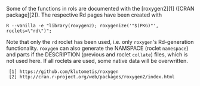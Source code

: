 Some of the functions in rols are documented with the [roxygen2][1] 
([CRAN package][2]). The respective Rd pages have been created with
```
R --vanilla -e "library(roxygen2); roxygenize('"$(PKG)"', roclets=\"rd\")";
```

Note that only the `rd` roclet has been used, i.e. only `roxygen`'s Rd-generation 
functionality. `roxygen` can also generate the NAMSPACE (roclet `namespace`) and 
parts if the DESCRIPTION (previous and roclet `collate`) files, which is not used here. 
If all roclets are used, some native data will be overwritten.

     [1] https://github.com/klutometis/roxygen
     [2] http://cran.r-project.org/web/packages/roxygen2/index.html
